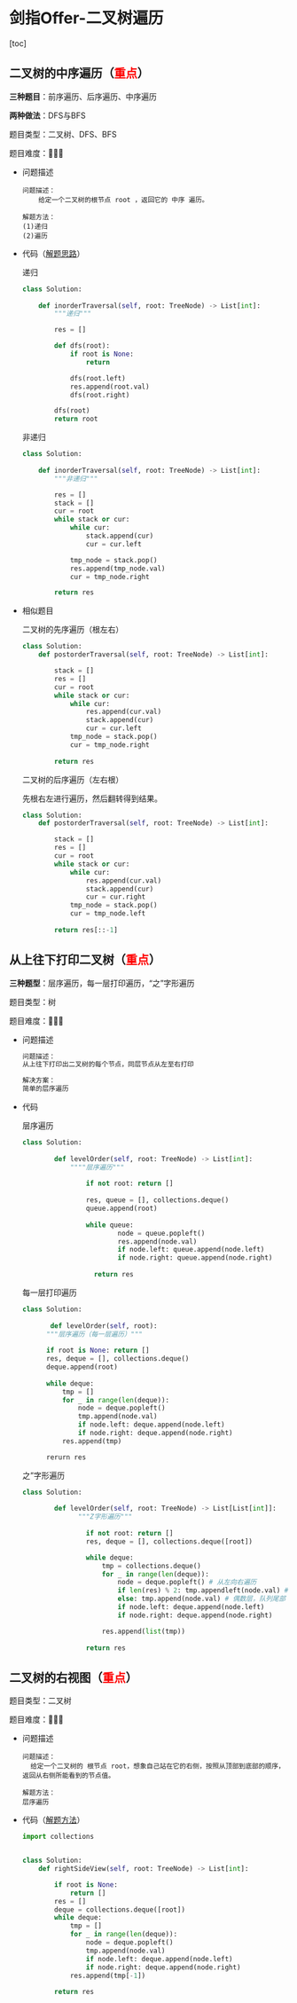 # 剑指Offer-二叉树遍历

[toc]

## 二叉树的中序遍历（<font color = red>重点</font>）

**三种题目**：前序遍历、后序遍历、中序遍历

**两种做法**：DFS与BFS

题目类型：二叉树、DFS、BFS

题目难度：:star2::star2::star2:

- 问题描述

  ```
  问题描述：
      给定一个二叉树的根节点 root ，返回它的 中序 遍历。
  
  解题方法：
  (1)递归
  (2)遍历
  ```

- 代码（[解题思路](https://leetcode-cn.com/problems/binary-tree-inorder-traversal/solution/dong-hua-yan-shi-94-er-cha-shu-de-zhong-xu-bian-li/)）

  递归

  ```python
  class Solution:
      
      def inorderTraversal(self, root: TreeNode) -> List[int]:
          """递归"""
  
          res = []
  
          def dfs(root):
              if root is None:
                  return
  
              dfs(root.left)
              res.append(root.val)
              dfs(root.right)
  
          dfs(root)
          return root
  ```

  非递归

  ```python
  class Solution:
      
      def inorderTraversal(self, root: TreeNode) -> List[int]:
          """非递归"""
  
          res = []
          stack = []
          cur = root
          while stack or cur:
              while cur:
                  stack.append(cur)
                  cur = cur.left
  
              tmp_node = stack.pop()
              res.append(tmp_node.val)
              cur = tmp_node.right
  
          return res
  ```

- 相似题目

  二叉树的先序遍历（根左右）

  ```python
  class Solution:
      def postorderTraversal(self, root: TreeNode) -> List[int]:
  
          stack = []
          res = []
          cur = root
          while stack or cur:
              while cur:
                  res.append(cur.val)
                  stack.append(cur)
                  cur = cur.left
              tmp_node = stack.pop()
              cur = tmp_node.right
          
          return res     
  ```

  二叉树的后序遍历（左右根）

  先根右左进行遍历，然后翻转得到结果。

  ```python
  class Solution:
      def postorderTraversal(self, root: TreeNode) -> List[int]:
  
          stack = []
          res = []
          cur = root
          while stack or cur:
              while cur:
                  res.append(cur.val)
                  stack.append(cur)
                  cur = cur.right
              tmp_node = stack.pop()
              cur = tmp_node.left
          
          return res[::-1]
  ```

## 从上往下打印二叉树（<font color = red>重点</font>）

**三种题型**：层序遍历，每一层打印遍历，“之”字形遍历

题目类型：树

题目难度：:star2::star2::star2:

- 问题描述

  ```python
  问题描述：
  从上往下打印出二叉树的每个节点，同层节点从左至右打印
  
  解决方案：
  简单的层序遍历
  ```

- 代码

  层序遍历

  ```python
  class Solution:
      
          def levelOrder(self, root: TreeNode) -> List[int]:
              """"层序遍历"""
              
                  if not root: return []
                  
                  res, queue = [], collections.deque()
                  queue.append(root)
                  
                  while queue:
                          node = queue.popleft()
                          res.append(node.val)
                          if node.left: queue.append(node.left)
                          if node.right: queue.append(node.right)
                              
         	        return res
  ```

  每一层打印遍历

  ```python
  class Solution:	
      
         def levelOrder(self, root):
  		"""层序遍历（每一层遍历）"""
          
  		if root is None: return []
  		res, deque = [], collections.deque()
  		deque.append(root)
  		
  		while deque:
  			tmp = []
  			for _ in range(len(deque)):
  				node = deque.popleft()
  				tmp.append(node.val)
  				if node.left: deque.append(node.left)
  				if node.right: deque.append(node.right)
  			res.append(tmp)
  
  		rerurn res
  ```

  之”字形遍历

  ```python
  class Solution:
      
          def levelOrder(self, root: TreeNode) -> List[List[int]]:
              	"""Z字形遍历"""
                  
                  if not root: return []
                  res, deque = [], collections.deque([root])
  
                  while deque:
                      tmp = collections.deque()
                      for _ in range(len(deque)):
                          node = deque.popleft() # 从左向右遍历
                          if len(res) % 2: tmp.appendleft(node.val) # 奇数层,队列首部
                          else: tmp.append(node.val) # 偶数层，队列尾部
                          if node.left: deque.append(node.left)
                          if node.right: deque.append(node.right)
  
                      res.append(list(tmp))
                      
                  return res
  ```

## 二叉树的右视图（<font color = red>重点</font>）

题目类型：二叉树

题目难度：:star2::star2::star2:

- 问题描述

  ```
  问题描述：
  	给定一个二叉树的 根节点 root，想象自己站在它的右侧，按照从顶部到底部的顺序，返回从右侧所能看到的节点值。
  
  解题方法：
  层序遍历
  ```

- 代码（[解题方法](https://leetcode-cn.com/problems/binary-tree-level-order-traversal/solution/bfs-de-shi-yong-chang-jing-zong-jie-ceng-xu-bian-l/)）

  ```python
  import collections
  
  
  class Solution:
      def rightSideView(self, root: TreeNode) -> List[int]:
  
          if root is None:
              return []
          res = []
          deque = collections.deque([root])
          while deque:
              tmp = []
              for _ in range(len(deque)):
                  node = deque.popleft()
                  tmp.append(node.val)
                  if node.left: deque.append(node.left)
                  if node.right: deque.append(node.right)
              res.append(tmp[-1])
          
          return res
  ```
